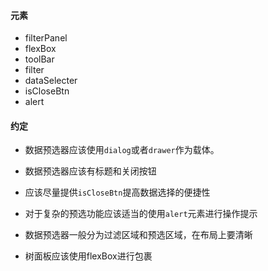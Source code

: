 

#### 元素

- filterPanel
- flexBox
- toolBar
- filter
- dataSelecter
- isCloseBtn
- alert
#### 约定

- 数据预选器应该使用`dialog`或者`drawer`作为载体。

- 数据预选器应该有标题和关闭按钮

- 应该尽量提供`isCloseBtn`提高数据选择的便捷性

- 对于复杂的预选功能应该适当的使用`alert`元素进行操作提示

- 数据预选器一般分为过滤区域和预选区域，在布局上要清晰

- 树面板应该使用flexBox进行包裹